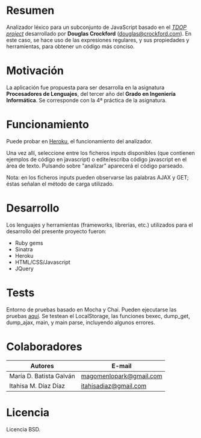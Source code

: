 # Resumen

Analizador léxico para un subconjunto de JavaScript basado en el [*TDOP project*](https://github.com/douglascrockford/TDOP) desarrollado por **Douglas Crockford** (douglas@crockford.com). En este caso, se hace uso de las expresiones regulares, y sus propiedades y herramientas, para obtener un código más conciso.


# Motivación

La aplicación fue propuesta para ser desarrolla en la asignatura **Procesadores de Lenguajes**, del tercer año del **Grado en Ingeniería Informática**. Se corresponde con la 4ª práctica de la asignatura.

# Funcionamiento

Puede probar en [Heroku](http://pl-lab04.herokuapp.com/), el funcionamiento del analizador.

Una vez allí, seleccione entre los ficheros inputs disponibles (que contienen ejemplos de código en javascript) o edite/escriba código javascript en el área de texto. Pulsando sobre "analizar" aparecerá el código parseado.

Nota: en los ficheros inputs pueden observarse las palabras AJAX y GET; éstas señalan el método de carga utilizado.

# Desarrollo

Los lenguajes y herramientas (frameworks, librerías, etc.) utilizados para el desarrollo del presente proyecto fueron:

* Ruby gems
* Sinatra
* Heroku
* HTML/CSS/Javascript
* JQuery

# Tests

Entorno de pruebas basado en Mocha y Chai.
Pueden ejecutarse las pruebas [aquí](http://pl-lab04.herokuapp.com/tests).
Se testean el LocalStorage, las funciones bexec, dump_get, dump_ajax, main, y main parse, incluyendo algunos errores.

# Colaboradores

| Autores | E-mail |
| ---------- | ---------- |
| María D. Batista Galván   | magomenlopark@gmail.com  |
| Itahisa M. Díaz Díaz      | itahisadiaz@gmail.com   |


# Licencia

Licencia BSD.

